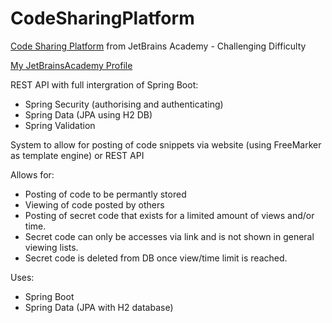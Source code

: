 # CodeSharingPlatform

[Code Sharing Platform](https://hyperskill.org/projects/130) from JetBrains Academy - Challenging Difficulty

[My JetBrainsAcademy Profile](https://hyperskill.org/profile/204045764)

REST API with full intergration of Spring Boot:
- Spring Security (authorising and authenticating) 
- Spring Data (JPA using H2 DB)
- Spring Validation

System to allow for posting of code snippets via website (using FreeMarker as template engine) or REST API

Allows for:
- Posting of code to be permantly stored
- Viewing of code posted by others
- Posting of secret code that exists for a limited amount of views and/or time.
- Secret code can only be accesses via link and is not shown in general viewing lists.
- Secret code is deleted from DB once view/time limit is reached.

Uses:
- Spring Boot
- Spring Data (JPA with H2 database)
